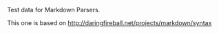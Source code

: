 Test data for Markdown Parsers.

This one is based on http://daringfireball.net/projects/markdown/syntax

